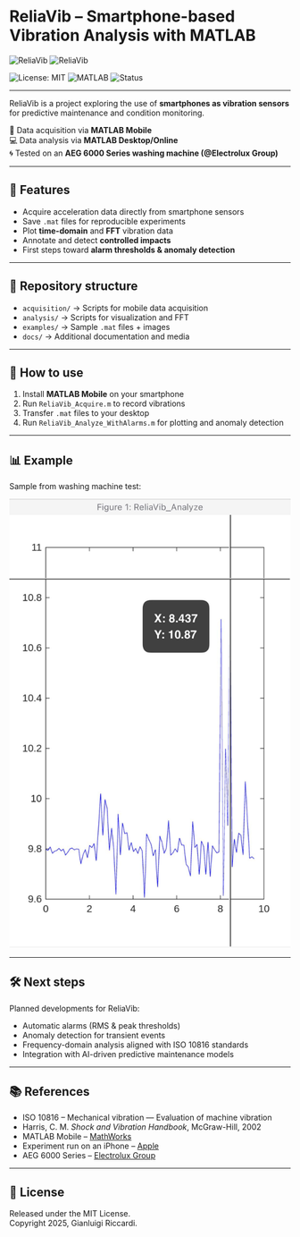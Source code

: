 # ReliaVib – Smartphone-based Vibration Analysis with MATLAB

![ReliaVib](https://img.shields.io/badge/ReliaVib-Predictive%20Maintenance-blue)
![ReliaVib](https://img.shields.io/badge/ReliaVib-Smart%20Vibration%20Lab-darkorange)


![License: MIT](https://img.shields.io/badge/License-MIT-blue.svg)
![MATLAB](https://img.shields.io/badge/MATLAB-supported-brightgreen.svg)
![Status](https://img.shields.io/badge/status-experimental-orange.svg)

---

ReliaVib is a project exploring the use of **smartphones as vibration sensors** for
predictive maintenance and condition monitoring.

📱 Data acquisition via **MATLAB Mobile**  
💻 Data analysis via **MATLAB Desktop/Online**  
🌀 Tested on an **AEG 6000 Series washing machine (@Electrolux Group)**

---

## 🚀 Features
- Acquire acceleration data directly from smartphone sensors  
- Save `.mat` files for reproducible experiments  
- Plot **time-domain** and **FFT** vibration data  
- Annotate and detect **controlled impacts**  
- First steps toward **alarm thresholds & anomaly detection**  

---

## 📂 Repository structure
- `acquisition/` → Scripts for mobile data acquisition  
- `analysis/` → Scripts for visualization and FFT  
- `examples/` → Sample `.mat` files + images  
- `docs/` → Additional documentation and media  

---

## 🔧 How to use
1. Install **MATLAB Mobile** on your smartphone  
2. Run `ReliaVib_Acquire.m` to record vibrations  
3. Transfer `.mat` files to your desktop  
4. Run `ReliaVib_Analyze_WithAlarms.m` for plotting and anomaly detection  

---

## 📊 Example

Sample from washing machine test:

![Reliavib P1](https://raw.githubusercontent.com/GianluigiRiccardi/Reliavib/bec2025f7e3a25b9da114b5420713089732cb544/Reliavib%20P1%20.jpg)

---

## 🛠️ Next steps
Planned developments for ReliaVib:
- Automatic alarms (RMS & peak thresholds)  
- Anomaly detection for transient events  
- Frequency-domain analysis aligned with ISO 10816 standards  
- Integration with AI-driven predictive maintenance models  

---

## 📚 References
- ISO 10816 – Mechanical vibration — Evaluation of machine vibration  
- Harris, C. M. *Shock and Vibration Handbook*, McGraw-Hill, 2002  
- MATLAB Mobile – [MathWorks](https://it.mathworks.com/help/matlabmobile/)  
- Experiment run on an iPhone – [Apple](https://www.apple.com)  
- AEG 6000 Series – [Electrolux Group](https://www.electroluxgroup.com)  

---

## 📝 License
Released under the MIT License.  
Copyright 2025, Gianluigi Riccardi.
